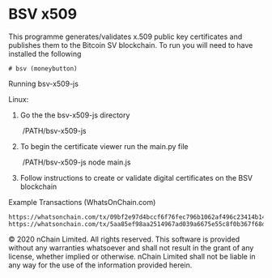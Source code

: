 # BSV x509 

This programme generates/validates x.509 public key certificates and publishes them to the Bitcoin SV blockchain. To run you will need to have installed the following

    # bsv (moneybutton)

Running bsv-x509-js

Linux:

1) Go the the bsv-x509-js directory

    $~/$PATH/bsv-x509-js

2) To begin the certificate viewer run the main.py file 

    $~/$PATH/bsv-x509-js node main.js

3) Follow instructions to create or validate digital certificates on the BSV blockchain

Example Transactions (WhatsOnChain.com)

    https://whatsonchain.com/tx/09bf2e97d4bccf6f76fec796b1062af496c23414b146a75a018cc40990964400
    https://whatsonchain.com/tx/5aa85ef98aa2514967ad039a6675e55c8f0b367f68dd27da859e1449a1657bd1

© 2020 nChain Limited. All rights reserved. This software is provided without any warranties whatsoever and shall not result in the grant of any license, whether implied or otherwise. nChain Limited shall not be liable in any way for the use of the information provided herein.
